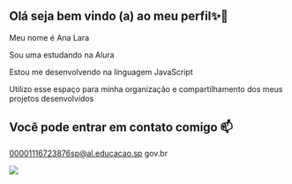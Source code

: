 ## Olá seja bem vindo (a) ao meu perfil✨️💫

Meu nome é Ana Lara 

Sou uma estudando na Alura

Estou me desenvolvendo na linguagem JavaScript

Utilizo esse espaço para minha organização e compartilhamento dos meus projetos desenvolvidos

## Você pode entrar em contato comigo 📫

00001116723876sp@al.educacao.sp
gov.br

![](https://github.com/nalaraaa004/nalaraaa004/assets/171801804/3510d875-aee0-443b-b2ab-13c4975cc83e)
